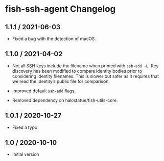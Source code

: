 # fish-ssh-agent Changelog

## 1.1.1 / 2021-06-03

- Fixed a bug with the detection of macOS.

## 1.1.0 / 2021-04-02

- Not all SSH keys include the filename when printed with `ssh-add -L`.
  Key discovery has been modified to compare identity bodies prior to
  considering identity filenames. This is slower but safer as it requires
  that we read the identity’s public file for comparison.

- Improved default `ssh-add` flags.

- Removed dependency on halostatue/fish-utils-core.

## 1.0.1 / 2020-10-27

- Fixed a typo

## 1.0 / 2020-10-10

- Initial version
